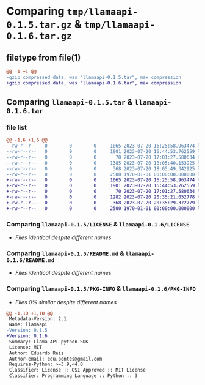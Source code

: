 # Comparing `tmp/llamaapi-0.1.5.tar.gz` & `tmp/llamaapi-0.1.6.tar.gz`

## filetype from file(1)

```diff
@@ -1 +1 @@
-gzip compressed data, was "llamaapi-0.1.5.tar", max compression
+gzip compressed data, was "llamaapi-0.1.6.tar", max compression
```

## Comparing `llamaapi-0.1.5.tar` & `llamaapi-0.1.6.tar`

### file list

```diff
@@ -1,6 +1,6 @@
--rw-r--r--   0        0        0     1065 2023-07-20 16:25:58.963474 llamaapi-0.1.5/LICENSE
--rw-r--r--   0        0        0     1901 2023-07-20 16:44:53.762559 llamaapi-0.1.5/README.md
--rw-r--r--   0        0        0       70 2023-07-20 17:01:27.580634 llamaapi-0.1.5/llamaapi/__init__.py
--rw-r--r--   0        0        0     1385 2023-07-20 18:05:40.153925 llamaapi-0.1.5/llamaapi/llamaapi.py
--rw-r--r--   0        0        0      368 2023-07-20 18:05:49.342925 llamaapi-0.1.5/pyproject.toml
--rw-r--r--   0        0        0     2500 1970-01-01 00:00:00.000000 llamaapi-0.1.5/PKG-INFO
+-rw-r--r--   0        0        0     1065 2023-07-20 16:25:58.963474 llamaapi-0.1.6/LICENSE
+-rw-r--r--   0        0        0     1901 2023-07-20 16:44:53.762559 llamaapi-0.1.6/README.md
+-rw-r--r--   0        0        0       70 2023-07-20 17:01:27.580634 llamaapi-0.1.6/llamaapi/__init__.py
+-rw-r--r--   0        0        0     1282 2023-07-20 20:35:21.052778 llamaapi-0.1.6/llamaapi/llamaapi.py
+-rw-r--r--   0        0        0      368 2023-07-20 20:35:29.372779 llamaapi-0.1.6/pyproject.toml
+-rw-r--r--   0        0        0     2500 1970-01-01 00:00:00.000000 llamaapi-0.1.6/PKG-INFO
```

### Comparing `llamaapi-0.1.5/LICENSE` & `llamaapi-0.1.6/LICENSE`

 * *Files identical despite different names*

### Comparing `llamaapi-0.1.5/README.md` & `llamaapi-0.1.6/README.md`

 * *Files identical despite different names*

### Comparing `llamaapi-0.1.5/PKG-INFO` & `llamaapi-0.1.6/PKG-INFO`

 * *Files 0% similar despite different names*

```diff
@@ -1,10 +1,10 @@
 Metadata-Version: 2.1
 Name: llamaapi
-Version: 0.1.5
+Version: 0.1.6
 Summary: Llama API python SDK
 License: MIT
 Author: Eduardo Reis
 Author-email: edu.pontes@gmail.com
 Requires-Python: >=3.9,<4.0
 Classifier: License :: OSI Approved :: MIT License
 Classifier: Programming Language :: Python :: 3
```

